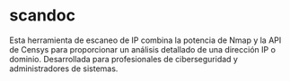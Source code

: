 # scandoc
Esta herramienta de escaneo de IP combina la potencia de Nmap y la API de Censys para proporcionar un análisis detallado de una dirección IP o dominio. Desarrollada para profesionales de ciberseguridad y administradores de sistemas.
